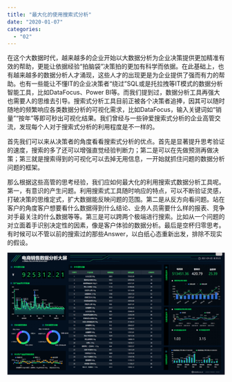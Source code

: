 ```yaml
---
title: "最大化的使用搜索式分析"
date: "2020-01-07"
categories: 
  - "02"
---
```


在这个大数据时代，越来越多的企业开始以大数据分析为企业决策提供更加精准有效的帮助，更能让依据经验“拍脑袋”决策拍的更加有科学而依据。在此基础上，也有越来越多的数据分析人才涌现，这些人才的出现更是为企业提供了强而有力的帮助。也有一些能让不懂IT的企业决策者“绕过”SQL或是托拉拽等IT模式的数据分析智能工具，比如DataFocus、Power BI等。而我们提到过，数据分析工具再强大也需要人的思维去引导。搜索式分析工具目前正被各个决策者追捧，因其可以随时随地的频繁响应各类数据分析的可视化需求，比如DataFocus，输入关键词如“销量”“按年”等即可秒出可视化结果。我们曾经与一些钟爱搜索式分析的企业高管交流，发现每个人对于搜索式分析的利用程度是不一样的。

首先我们可以来从决策者的角度看看搜索式分析的优点。首先是显著提升思考验证的速度，搜索的多了还可以增强直觉经验判断力；第二是可以在先做预测再做决策；第三就是搜索得到的可视化可以去掉无用信息，一开始就抓住问题的数据分析问题的框架。

那么根据这些高管的思考经验，我们应如何最大化的利用搜索式数据分析工具呢。第一，有意识的产生问题。利用搜索式工具随时响应的特点，可以不断验证灵感，打破决策的思维定式，扩大数据能反映问题的范围。第二是从反方向看问题。站在客户的角度客户想要看什么数据得到什么结论、业务人员需要什么样的报表、竞争对手最关注的什么数据等等。第三是可以跨两个极端进行搜索。比如从一个问题的对立面着手识别决定性的因素，像是客户体验的数据分析。最后是空杯归零思考。有时候可以不管以前的搜索过的那些Answer，以白纸心态重新出发，排除不现实的假设。

![](images/word-image-29.png)
